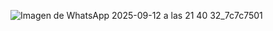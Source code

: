 ![Imagen de WhatsApp 2025-09-12 a las 21 40 32_7c7c7501](https://github.com/user-attachments/assets/3c080287-917a-46d6-ab8e-5c9964835a98)
